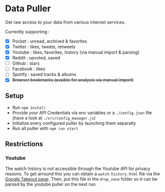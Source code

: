 # Data Puller

Get raw access to your data from various internet services.

Currently supporting :

- [X] Pocket : unread, archived & favorites
- [X] Twitter : likes, tweets, retweets
- [X] Youtube : likes, favorites, history (via manual import & parsing)
- [X] Reddit : upvoted, saved
- [ ] Github : stars
- [ ] Facebook : likes
- [ ] Spotify : saved tracks & albums
- [X] ~~Browser bookmarks (avaible for analysis via manual import)~~

## Setup

* Run `npm install`
* Provide your API Credentials via env variables or a `./config.json` file (have a look at `./src/config_manager.js`)
* Initialize every configured puller by launching them separatly
* Run all puller with `npm run start`

## Restrictions

### Youtube

The watch history is not accessible through the Youtube API for privacy reasons. 
To get arround this you can obtain a `watch-history.html` file via the [Google Takeout page](https://takeout.google.com/settings/takeout).
Then, put this file in the `drop_zone` folder so it can be parsed by the youtube puller on the next run.
